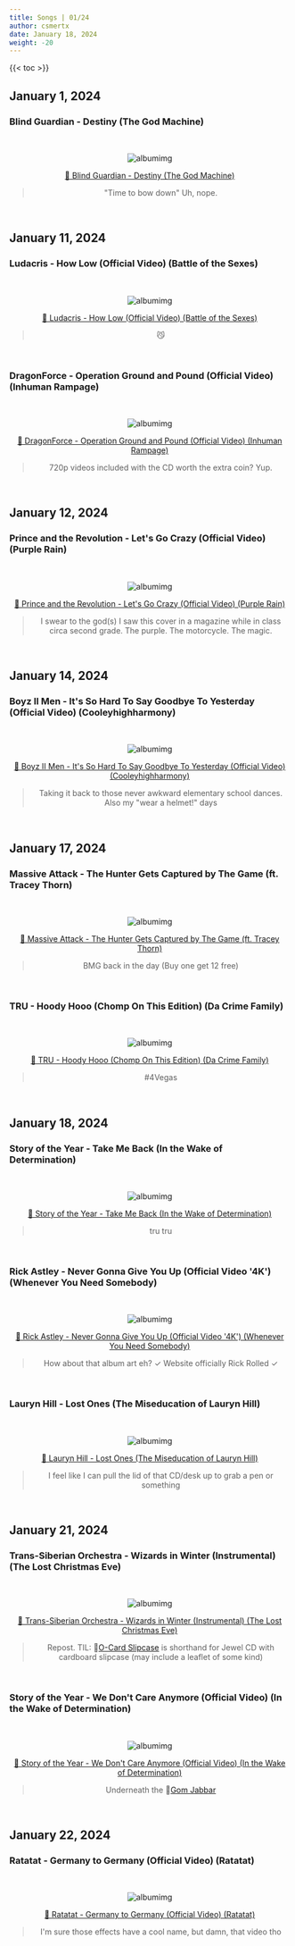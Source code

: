 ```yaml
---
title: Songs | 01/24
author: csmertx
date: January 18, 2024
weight: -20
---
```


<!--more-->

{{< toc >}}

## January 1, 2024
### Blind Guardian - Destiny (The God Machine)

<br />
<div style="text-align: center;">

![albumimg](/Blog/music/images/blind_guardian_the_god_machine_jewel_cd_jp.jpg "Blind Guardian - The God Machine - Jewel Case JP")
<br />

[🔗 Blind Guardian - Destiny (The God Machine)](https://www.youtube.com/watch?v=bRW4gs4Co-o "YouTube | Blind Guardian - Destiny (The God Machine)")

> "Time to bow down" Uh, nope.

</div>
<br />

## January 11, 2024
### Ludacris - How Low (Official Video) (Battle of the Sexes)

<br />
<div style="text-align: center;">

![albumimg](/Blog/music/images/ludacris_battle_of_the_sexes_jewel_cd.jpg "Ludacris - Battle of the Sexes - Jewel Case (Library)")
<br />

[🔗 Ludacris - How Low (Official Video) (Battle of the Sexes)](https://www.youtube.com/watch?v=ox-lfowevqA "YouTube | Ludacris - How Low (Official Video) (Battle of the Sexes)")

> 😼

</div>
<br />

### DragonForce - Operation Ground and Pound (Official Video) (Inhuman Rampage)

<br />
<div style="text-align: center;">

![albumimg](/Blog/music/images/dragonforce_inhuman_rampage_jewel_cd_se.jpg "DragonForce - Inhuman Rampage - Jewel Case SE")
<br />

[🔗 DragonForce - Operation Ground and Pound (Official Video) (Inhuman Rampage)](https://www.youtube.com/watch?v=Ywxm6zLEjFY "YouTube | DragonForce - Operation Ground and Pound (Official Video) (Inhuman Rampage)")

> 720p videos included with the CD worth the extra coin? Yup.

</div>
<br />

## January 12, 2024
### Prince and the Revolution - Let's Go Crazy (Official Video) (Purple Rain)

<br />
<div style="text-align: center;">

![albumimg](/Blog/music/images/price_and_the_revolution_purple_rain_jewel_case.jpg "Prince and the Revoltuion - Purple Rain - Jewel Case")
<br />

[🔗 Prince and the Revolution - Let's Go Crazy (Official Video) (Purple Rain)](https://www.youtube.com/watch?v=aXJhDltzYVQ "YouTube | Prince and the Revolution - Let's Go Crazy (Official Video) (Purple Rain)")

> I swear to the god(s) I saw this cover in a magazine while in class circa second grade. The purple. The motorcycle. The magic.

</div>
<br />

## January 14, 2024
### Boyz II Men - It's So Hard To Say Goodbye To Yesterday (Official Video) (Cooleyhighharmony)

<br />
<div style="text-align: center;">

![albumimg](/Blog/music/images/boyz_ii_men_cooleyhighharmony_jewel_case.jpg.jpg "Boyz II Men - Cooleyhighharmony - Jewel Case")
<br />

[🔗 Boyz II Men - It's So Hard To Say Goodbye To Yesterday (Official Video) (Cooleyhighharmony)](https://www.youtube.com/watch?v=oK9gLkXe0xw "YouTube | Boyz II Men - It's So Hard To Say Goodbye To Yesterday (Official Video) (Cooleyhighharmony)")

> Taking it back to those never awkward elementary school dances. Also my "wear a helmet!" days

</div>
<br />

## January 17, 2024
### Massive Attack - The Hunter Gets Captured by The Game (ft. Tracey Thorn)

<br />
<div style="text-align: center;">

![albumimg](/Blog/music/images/batman_forever_soundtrack_jewel_cd.jpg "Massive Attack - Batman Forever Soundtrack - Jewel Case")
<br />

[🔗 Massive Attack - The Hunter Gets Captured by The Game (ft. Tracey Thorn)](https://www.youtube.com/watch?v=6Bu-vOUsacE "YouTube | Massive Attack - The Hunter Gets Captured by The Game (ft. Tracey Thorn)")

> BMG back in the day (Buy one get 12 free)

</div>
<br />

### TRU - Hoody Hooo (Chomp On This Edition) (Da Crime Family)

<br />
<div style="text-align: center;">

![albumimg](/Blog/music/images/tru_da_crime_family_jewel_case.jpg "TRU - Da Crime Family - Jewel Case")
<br />

[🔗 TRU - Hoody Hooo (Chomp On This Edition) (Da Crime Family)](https://www.youtube.com/watch?v=N9YJiIMWW1o "YouTube | TRU - Hoody Hooo (Chomp On This Edition) (Da Crime Family)")

> #4Vegas

</div>
<br />

## January 18, 2024
### Story of the Year - Take Me Back (In the Wake of Determination)

<br />
<div style="text-align: center;">

![albumimg](/Blog/music/images/story_of_the_year_in_the_wake_of_determination_jewel_cd.jpg "Story of the Year - In the Wake of Determination - Jewel Case")
<br />

[🔗 Story of the Year - Take Me Back (In the Wake of Determination)](https://www.youtube.com/watch?v=vadMH2PZv7c "YouTube | Story of the Year - Take Me Back (In the Wake of Determination)")

> tru tru

</div>
<br />

### Rick Astley - Never Gonna Give You Up (Official Video '4K') (Whenever You Need Somebody)

<br />
<div style="text-align: center;">

![albumimg](/Blog/music/images/rick_astley_whenever_you_need%20somebody_jewel_cd.jpg "Rick Astley - Whenever You Need Somebody - Jewel Case")
<br />

[🔗 Rick Astley - Never Gonna Give You Up (Official Video '4K') (Whenever You Need Somebody)](https://www.youtube.com/watch?v=o-YBDTqX_ZU "YouTube | Rick Astley - Never Gonna Give You Up (Official Video '4K') (Whenever You Need Somebody)")

> How about that album art eh? ✓  Website officially Rick Rolled ✓  

</div>
<br />

### Lauryn Hill - Lost Ones (The Miseducation of Lauryn Hill)

<br />
<div style="text-align: center;">

![albumimg](/Blog/music/images/lauryn_hill_the_miseducation_of_lauryn_hill_jewel_cd.jpg "Lauryn Hill - The Miseducation of Lauryn Hill - Jewel Case")
<br />

[🔗 Lauryn Hill - Lost Ones (The Miseducation of Lauryn Hill)](https://www.youtube.com/watch?v=NdNFFC0p7N4 "YouTube | Lauryn Hill - Lost Ones (The Miseducation of Lauryn Hill)")

> I feel like I can pull the lid of that CD/desk up to grab a pen or something

</div>
<br />

## January 21, 2024
### Trans-Siberian Orchestra - Wizards in Winter (Instrumental) (The Lost Christmas Eve)

<br />
<div style="text-align: center;">

![albumimg](/Blog/music/images/trans-siberian_orchestra_the_lost_christmas_eve_o-card_slipcase.jpg "Trans-Siberian Orchestra - The Lost Christmas Eve - O-Card Slipcase")
<br />

[🔗 Trans-Siberian Orchestra - Wizards in Winter (Instrumental) (The Lost Christmas Eve)](https://www.youtube.com/watch?v=D93HMEcwP20 "YouTube | Trans-Siberian Orchestra - Wizards in Winter (Instrumental) (The Lost Christmas Eve))")

> Repost. TIL: 🔗[O-Card Slipcase](https://www.discogs.com/release/10919214-Trans-Siberian-Orchestra-The-Lost-Christmas-Eve "Discogs.com | Release | 10919214 Trans-Siberian Orchestra - The Lost Christmas Eve") is shorthand for Jewel CD with cardboard slipcase (may include a leaflet of some kind)

</div>
<br />

### Story of the Year - We Don't Care Anymore (Official Video) (In the Wake of Determination)

<br />
<div style="text-align: center;">

![albumimg](/Blog/music/images/story_of_the_year_in_the_wake_of_determination_jewel_cd.jpg "Story of the Year - In the Wake of Determination - Jewel Case")
<br />

[🔗 Story of the Year - We Don't Care Anymore (Official Video) (In the Wake of Determination)](https://www.youtube.com/watch?v=X8DXS47ZG8o "YouTube | Story of the Year - We Don't Care Anymore (Offical Video) (In the Wake of Determination)")

> Underneath the 🔗[Gom Jabbar](https://dune.fandom.com/wiki/Gom_Jabbar "Dune Wiki | Gom Jabbar")

</div>
<br />

## January 22, 2024
### Ratatat - Germany to Germany (Official Video) (Ratatat)

<br />
<div style="text-align: center;">

![albumimg](/Blog/music/images/ratatat_ratatat_jewel_cd.jpg "Ratatat - Ratatat - Jewel Case")
<br />

[🔗 Ratatat - Germany to Germany (Official Video) (Ratatat)](https://www.youtube.com/watch?v=kJYgJPCD59s "YouTube | Ratatat - Germany to Germany (Official Video) (Ratatat)")

>  I'm sure those effects have a cool name, but damn, that video tho

</div>
<br />